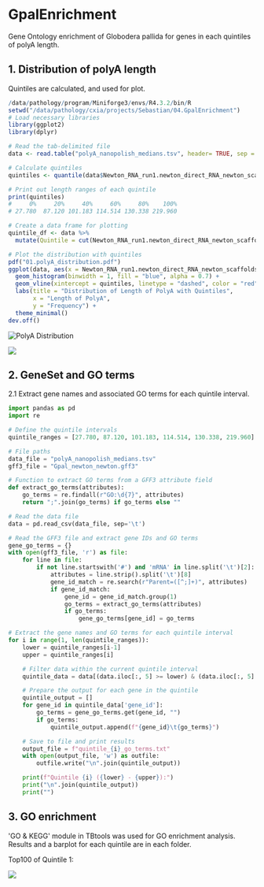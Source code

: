 # GpalEnrichment

 Gene Ontology enrichment of Globodera pallida for genes in each quintiles of polyA length.

## 1. Distribution of polyA length

Quintiles are calculated, and used for plot.

```r
/data/pathology/program/Miniforge3/envs/R4.3.2/bin/R
setwd("/data/pathology/cxia/projects/Sebastian/04.GpalEnrichment")
# Load necessary libraries
library(ggplot2)
library(dplyr)

# Read the tab-delimited file
data <- read.table("polyA_nanopolish_medians.tsv", header= TRUE, sep = "\t")

# Calculate quintiles
quintiles <- quantile(data$Newton_RNA_run1.newton_direct_RNA_newton_scaffolds_minimap_sorted_G_25000_no_secondary_pa_tag.bam, probs = seq(0, 1, by = 0.2))

# Print out length ranges of each quintile
print(quintiles)
#     0%     20%     40%     60%     80%    100%
# 27.780  87.120 101.183 114.514 130.338 219.960

# Create a data frame for plotting
quintile_df <- data %>%
  mutate(Quintile = cut(Newton_RNA_run1.newton_direct_RNA_newton_scaffolds_minimap_sorted_G_25000_no_secondary_pa_tag.bam, breaks = quintiles, include.lowest = TRUE))

# Plot the distribution with quintiles
pdf("01.polyA_distribution.pdf")
ggplot(data, aes(x = Newton_RNA_run1.newton_direct_RNA_newton_scaffolds_minimap_sorted_G_25000_no_secondary_pa_tag.bam)) +
  geom_histogram(binwidth = 1, fill = "blue", alpha = 0.7) +
  geom_vline(xintercept = quintiles, linetype = "dashed", color = "red") +
  labs(title = "Distribution of Length of PolyA with Quintiles",
       x = "Length of PolyA",
       y = "Frequency") +
  theme_minimal()
dev.off()
```

![PolyA Distribution](C:\Users\cx264\OneDrive%20-%20University%20of%20Cambridge\2024Fall\CSC\Repository\GpalEnrichment\01.polyA_distribution.png)

![](C:\Users\cx264\AppData\Roaming\marktext\images\2025-01-22-09-52-57-image.png)

## 2. GeneSet and GO terms

2.1 Extract gene names and associated GO terms for each quintile interval.

```python
import pandas as pd
import re

# Define the quintile intervals
quintile_ranges = [27.780, 87.120, 101.183, 114.514, 130.338, 219.960]

# File paths
data_file = "polyA_nanopolish_medians.tsv"
gff3_file = "Gpal_newton_newton.gff3"

# Function to extract GO terms from a GFF3 attribute field
def extract_go_terms(attributes):
    go_terms = re.findall(r"GO:\d{7}", attributes)
    return ";".join(go_terms) if go_terms else ""

# Read the data file
data = pd.read_csv(data_file, sep='\t')

# Read the GFF3 file and extract gene IDs and GO terms
gene_go_terms = {}
with open(gff3_file, 'r') as file:
    for line in file:
        if not line.startswith('#') and 'mRNA' in line.split('\t')[2]:
            attributes = line.strip().split('\t')[8]
            gene_id_match = re.search(r"Parent=([^;]+)", attributes)
            if gene_id_match:
                gene_id = gene_id_match.group(1)
                go_terms = extract_go_terms(attributes)
                if go_terms:
                    gene_go_terms[gene_id] = go_terms

# Extract the gene names and GO terms for each quintile interval
for i in range(1, len(quintile_ranges)):
    lower = quintile_ranges[i-1]
    upper = quintile_ranges[i]

    # Filter data within the current quintile interval
    quintile_data = data[(data.iloc[:, 5] >= lower) & (data.iloc[:, 5] < upper)]

    # Prepare the output for each gene in the quintile
    quintile_output = []
    for gene_id in quintile_data['gene_id']:
        go_terms = gene_go_terms.get(gene_id, "")
        if go_terms:
            quintile_output.append(f"{gene_id}\t{go_terms}")

    # Save to file and print results
    output_file = f"quintile_{i}_go_terms.txt"
    with open(output_file, 'w') as outfile:
        outfile.write("\n".join(quintile_output))

    print(f"Quintile {i} ({lower} - {upper}):")
    print("\n".join(quintile_output))
    print("")
```

## 3. GO enrichment

'GO & KEGG' module in TBtools was used for GO enrichment analysis. Results and a barplot for each quintile are in each folder.

Top100 of Quintile 1:

![](C:\Users\cx264\OneDrive%20-%20University%20of%20Cambridge\2024Fall\CSC\Repository\GpalEnrichment\quintile1\quintile_1_GO_barplot_top100.png)
